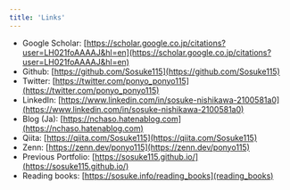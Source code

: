 ```yaml
---
title: 'Links'
---
```


- Google Scholar: [https://scholar.google.co.jp/citations?user=LH021foAAAAJ&hl=en](https://scholar.google.co.jp/citations?user=LH021foAAAAJ&hl=en)
- Github: [https://github.com/Sosuke115](https://github.com/Sosuke115)
- Twitter: [https://twitter.com/ponyo_ponyo115](https://twitter.com/ponyo_ponyo115)
- LinkedIn: [https://www.linkedin.com/in/sosuke-nishikawa-2100581a0](https://www.linkedin.com/in/sosuke-nishikawa-2100581a0)
- Blog (Ja): [https://nchaso.hatenablog.com](https://nchaso.hatenablog.com)
- Qiita: [https://qiita.com/Sosuke115](https://qiita.com/Sosuke115)
- Zenn: [https://zenn.dev/ponyo115](https://zenn.dev/ponyo115)
- Previous Portfolio: [https://sosuke115.github.io/](https://sosuke115.github.io/)
- Reading books: [https://sosuke.info/reading_books](reading_books)
